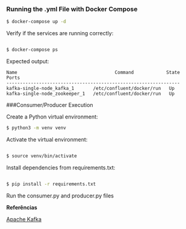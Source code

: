### Running the .yml File with Docker Compose

```bash
$ docker-compose up -d
```

Verify if the services are running correctly:

```bash

$ docker-compose ps
```
Expected output:
```
Name                                    Command            State     Ports
----------------------------------------------------------------
kafka-single-node_kafka_1       /etc/confluent/docker/run   Up
kafka-single-node_zookeeper_1   /etc/confluent/docker/run   Up
```

###Consumer/Producer Execution

Create a Python virtual environment:
```bash
$ python3 -m venv venv
```

Activate the virtual environment:
```bash

$ source venv/bin/activate
```
Install dependencies from requirements.txt:

```bash

$ pip install -r requirements.txt
```

Run the consumer.py and producer.py files

 **Referências**

 [Apache Kafka](https://medium.com/trainingcenter/apache-kafka-codificação-na-pratica-9c6a4142a08f)